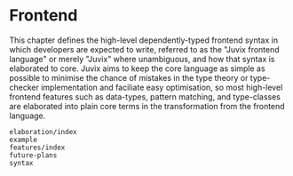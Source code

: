 # Frontend

This chapter defines the high-level dependently-typed frontend syntax in which developers are expected to write, referred to as the "Juvix frontend language" or merely "Juvix" where unambiguous,
and how that syntax is elaborated to core. Juvix aims to keep the core language as simple as possible to minimise the chance of mistakes in the type theory or type-checker implementation and
faciliate easy optimisation, so most high-level frontend features such as data-types, pattern matching, and type-classes are elaborated into plain core terms in the transformation from the frontend language.

```{toctree}
elaboration/index
example
features/index
future-plans
syntax
```